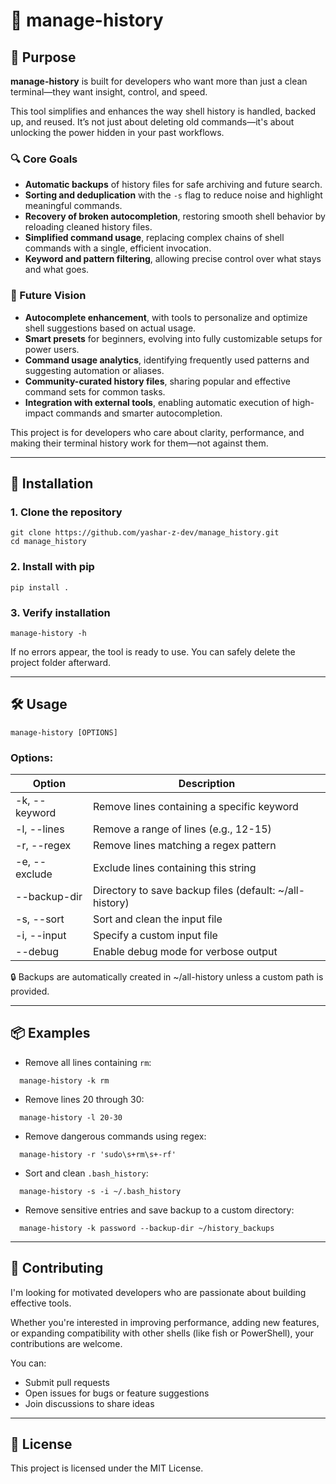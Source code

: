 # 🧹 manage-history


## 🎯 Purpose

**manage-history** is built for developers who want more than just a clean terminal—they want insight, control, and speed.

This tool simplifies and enhances the way shell history is handled, backed up, and reused. It’s not just about deleting old commands—it's about unlocking the power hidden in your past workflows.

### 🔍 Core Goals

- **Automatic backups** of history files for safe archiving and future search.
- **Sorting and deduplication** with the `-s` flag to reduce noise and highlight meaningful commands.
- **Recovery of broken autocompletion**, restoring smooth shell behavior by reloading cleaned history files.
- **Simplified command usage**, replacing complex chains of shell commands with a single, efficient invocation.
- **Keyword and pattern filtering**, allowing precise control over what stays and what goes.

### 🌱 Future Vision

- **Autocomplete enhancement**, with tools to personalize and optimize shell suggestions based on actual usage.
- **Smart presets** for beginners, evolving into fully customizable setups for power users.
- **Command usage analytics**, identifying frequently used patterns and suggesting automation or aliases.
- **Community-curated history files**, sharing popular and effective command sets for common tasks.
- **Integration with external tools**, enabling automatic execution of high-impact commands and smarter autocompletion.

This project is for developers who care about clarity, performance, and making their terminal history work for them—not against them.

---

## 🚀 Installation

### 1. Clone the repository
```
git clone https://github.com/yashar-z-dev/manage_history.git
cd manage_history
```
### 2. Install with pip
```
pip install .
```
### 3. Verify installation
```
manage-history -h
```
If no errors appear, the tool is ready to use. You can safely delete the project folder afterward.

---

## 🛠️ Usage
```
manage-history [OPTIONS]
```
### Options:

| Option | Description |
|--------|-------------|
| -k, --keyword | Remove lines containing a specific keyword |
| -l, --lines | Remove a range of lines (e.g., 12-15) |
| -r, --regex | Remove lines matching a regex pattern |
| -e, --exclude | Exclude lines containing this string |
| --backup-dir | Directory to save backup files (default: ~/all-history) |
| -s, --sort | Sort and clean the input file |
| -i, --input | Specify a custom input file |
| --debug | Enable debug mode for verbose output |

🔒 Backups are automatically created in ~/all-history unless a custom path is provided.

---

## 📦 Examples

- Remove all lines containing `rm`:
```
  manage-history -k rm
```
- Remove lines 20 through 30:
```
  manage-history -l 20-30
```
- Remove dangerous commands using regex:
```
  manage-history -r 'sudo\s+rm\s+-rf'
```
- Sort and clean `.bash_history`:
```
  manage-history -s -i ~/.bash_history
```
- Remove sensitive entries and save backup to a custom directory:
```
  manage-history -k password --backup-dir ~/history_backups
```
---

## 🤝 Contributing

I'm looking for motivated developers who are passionate about building effective tools.

Whether you're interested in improving performance, adding new features, or expanding compatibility with other shells (like fish or PowerShell), your contributions are welcome.

You can:
- Submit pull requests
- Open issues for bugs or feature suggestions
- Join discussions to share ideas

---

## 📄 License

This project is licensed under the MIT License.

